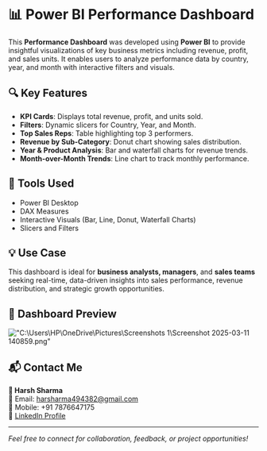 # 📊 Power BI Performance Dashboard

This **Performance Dashboard** was developed using **Power BI** to provide insightful visualizations of key business metrics including revenue, profit, and sales units. It enables users to analyze performance data by country, year, and month with interactive filters and visuals.

## 🔍 Key Features

- **KPI Cards**: Displays total revenue, profit, and units sold.
- **Filters**: Dynamic slicers for Country, Year, and Month.
- **Top Sales Reps**: Table highlighting top 3 performers.
- **Revenue by Sub-Category**: Donut chart showing sales distribution.
- **Year & Product Analysis**: Bar and waterfall charts for revenue trends.
- **Month-over-Month Trends**: Line chart to track monthly performance.

## 💼 Tools Used

- Power BI Desktop  
- DAX Measures  
- Interactive Visuals (Bar, Line, Donut, Waterfall Charts)  
- Slicers and Filters

## 💡 Use Case

This dashboard is ideal for **business analysts, managers**, and **sales teams** seeking real-time, data-driven insights into sales performance, revenue distribution, and strategic growth opportunities.

## 📸 Dashboard Preview
!["C:\Users\HP\OneDrive\Pictures\Screenshots 1\Screenshot 2025-03-11 140859.png"](https://github.com/user-attachments/assets/69afe5b3-6332-479e-9483-5012668d48e6)


## 📬 Contact Me

**👤 Harsh Sharma**  
📧 Email: harsharma494382@gmail.com  
📱 Mobile: +91 7876647175  
🔗 [LinkedIn Profile](https://www.linkedin.com/in/harsh-sharma-702278347/overlay/about-this-profile/)

---

*Feel free to connect for collaboration, feedback, or project opportunities!*
